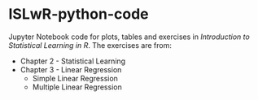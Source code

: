 # ISLwR-python-code

Jupyter Notebook code for plots, tables and exercises in _Introduction to Statistical Learning in R_. The exercises are from:

 * Chapter 2 - Statistical Learning
 * Chapter 3 - Linear Regression
    * Simple Linear Regression
    * Multiple Linear Regression

